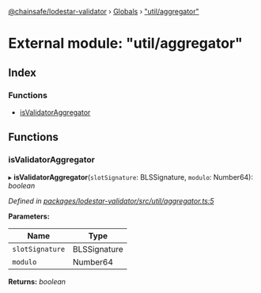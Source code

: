 [@chainsafe/lodestar-validator](../README.md) › [Globals](../globals.md) › ["util/aggregator"](_util_aggregator_.md)

# External module: "util/aggregator"

## Index

### Functions

* [isValidatorAggregator](_util_aggregator_.md#isvalidatoraggregator)

## Functions

###  isValidatorAggregator

▸ **isValidatorAggregator**(`slotSignature`: BLSSignature, `modulo`: Number64): *boolean*

*Defined in [packages/lodestar-validator/src/util/aggregator.ts:5](https://github.com/ChainSafe/lodestar/blob/6d8273318/packages/lodestar-validator/src/util/aggregator.ts#L5)*

**Parameters:**

Name | Type |
------ | ------ |
`slotSignature` | BLSSignature |
`modulo` | Number64 |

**Returns:** *boolean*
